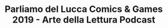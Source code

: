 ---
title: Parliamo del Lucca Comics & Games 2019 - Arte della Lettura Podcast
layout: post
categories: [Fiera, Wrap-Up]
description: "In questo episodio vi parlo della mia esperienza al Lucca Comics & Games 2019. Questa è stata la prima volta che sono riuscito a partecipare, anche se erano anni che desideravo andarci. Voi siete stati al Lucca Comics? Cosa ne pensate? Tornerete per l'edizione 2020?"
filename: ep6_lucca
length: "33:27"
videoid: g5Q3_KuUq7E
type: main
---